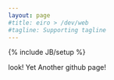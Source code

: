 ```yaml
---
layout: page
#title: eiro > /dev/web
#tagline: Supporting tagline
---
```

{% include JB/setup %}

look! Yet Another github page!
